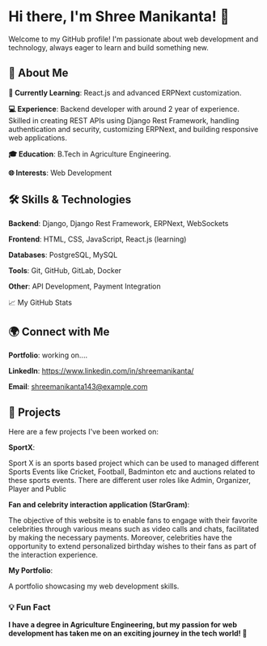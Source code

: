 # Hi there, I'm Shree Manikanta! 👋

Welcome to my GitHub profile! I'm passionate about web development and technology, always eager to learn and build something new.

## 🚀 About Me


**🌱 Currently Learning**:  React.js and advanced ERPNext customization.

**💻 Experience**: Backend developer with around 2 year of experience. Skilled in creating REST APIs using Django Rest Framework, handling authentication and security, customizing ERPNext, and building responsive web applications.

**🎓 Education**: B.Tech in Agriculture Engineering.

**🌐 Interests**: Web Development



## 🛠️ Skills & Technologies


**Backend**: Django, Django Rest Framework, ERPNext, WebSockets

**Frontend**: HTML, CSS, JavaScript, React.js (learning)

**Databases**: PostgreSQL, MySQL

**Tools**: Git, GitHub, GitLab, Docker

**Other**: API Development, Payment Integration


📈 My GitHub Stats

## 🌍 Connect with Me


**Portfolio**: working on....

**LinkedIn**: https://www.linkedin.com/in/shreemanikanta/

**Email**: shreemanikanta143@example.com

## 🔭 Projects
Here are a few projects I've been worked on:

**SportX**: 

Sport X is an sports based project which can be used to managed different Sports Events like Cricket, Football, Badminton etc and auctions related to these sports events. There are different user roles like Admin, Organizer, Player and Public

**Fan and celebrity interaction application (StarGram)**: 

The objective of this website is to enable fans to engage with their favorite celebrities through various means such as video calls and chats, facilitated by making the necessary payments. Moreover, celebrities have the opportunity to extend personalized birthday wishes to their fans as part of the interaction experience.

**My Portfolio**: 

A portfolio showcasing my web development skills.


### 💡 Fun Fact

**I have a degree in Agriculture Engineering, but my passion for web development has taken me on an exciting journey in the tech world! 🌱**

